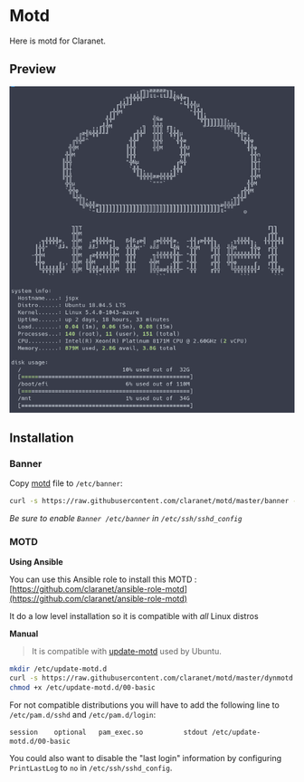 # Motd

Here is motd for Claranet.

## Preview

![basic](examples/basic.png "basic motd")

## Installation

### Banner

Copy [motd](motd) file to `/etc/banner`:

```bash
curl -s https://raw.githubusercontent.com/claranet/motd/master/banner -o /etc/banner
```

_Be sure to enable `Banner /etc/banner` in `/etc/ssh/sshd_config`_

### MOTD

**Using Ansible**

You can use this Ansible role to install this MOTD : [https://github.com/claranet/ansible-role-motd](https://github.com/claranet/ansible-role-motd)

It do a low level installation so it is compatible with _all_ Linux distros

**Manual**

> It is compatible with [update-motd](https://launchpad.net/update-motd) used by Ubuntu.

```bash
mkdir /etc/update-motd.d
curl -s https://raw.githubusercontent.com/claranet/motd/master/dynmotd -o /etc/update-motd.d/00-basic
chmod +x /etc/update-motd.d/00-basic
```

For not compatible distributions you will have to add the following line to `/etc/pam.d/sshd` and `/etc/pam.d/login`:

```
session    optional   pam_exec.so          stdout /etc/update-motd.d/00-basic
```

You could also want to disable the "last login" information by configuring `PrintLastLog` to `no` in `/etc/ssh/sshd_config`.
